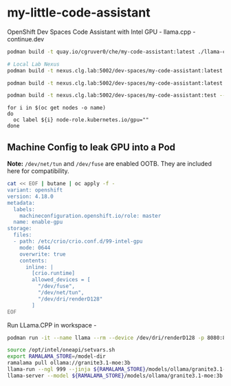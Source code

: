 # my-little-code-assistant
OpenShift Dev Spaces Code Assistant with Intel GPU - llama.cpp - continue.dev

```bash
podman build -t quay.io/cgruver0/che/my-code-assistant:latest ./llama-cpp-image

# Local Lab Nexus
podman build -t nexus.clg.lab:5002/dev-spaces/my-code-assistant:latest --build-arg LLAMA_CPP_REPO="https://github.com/ggerganov/llama.cpp.git" --build-arg LLAMA_CPP_VER=b5151 ./llama-cpp-image

podman build -t nexus.clg.lab:5002/dev-spaces/my-code-assistant:latest --build-arg LLAMA_CPP_REPO="https://github.com/ochafik/llama.cpp.git" --build-arg LLAMA_CPP_VER=tool-diffs ./llama-cpp-image

podman build -t nexus.clg.lab:5002/dev-spaces/my-code-assistant:test --build-arg LLAMA_CPP_REPO="https://github.com/cgruver/llama.cpp.git" --build-arg LLAMA_CPP_VER=clg-tools-test ./llama-cpp-image
```

```
for i in $(oc get nodes -o name)
do
  oc label ${i} node-role.kubernetes.io/gpu=""
done
```

## Machine Config to leak GPU into a Pod

__Note:__ `/dev/net/tun` and `/dev/fuse` are enabled OOTB.  They are included here for compatibility.  

```bash
cat << EOF | butane | oc apply -f -
variant: openshift
version: 4.18.0
metadata:
  labels:
    machineconfiguration.openshift.io/role: master
  name: enable-gpu
storage:
  files:
  - path: /etc/crio/crio.conf.d/99-intel-gpu
    mode: 0644
    overwrite: true
    contents:
      inline: |
        [crio.runtime]
        allowed_devices = [
          "/dev/fuse",
          "/dev/net/tun",
          "/dev/dri/renderD128"
        ]
EOF
```


Run LLama.CPP in workspace -

```bash
podman run -it --name llama --rm --device /dev/dri/renderD128 -p 8080:8080 --entrypoint /bin/bash -v /projects/model-dir:/model-dir:Z quay.io/cgruver0/che/my-code-assistant:latest

source /opt/intel/oneapi/setvars.sh
export RAMALAMA_STORE=/model-dir
ramalama pull ollama://granite3.1-moe:3b
llama-run --ngl 999 --jinja ${RAMALAMA_STORE}/models/ollama/granite3.1-moe:3b hello
llama-server --model ${RAMALAMA_STORE}/models/ollama/granite3.1-moe:3b --host 0.0.0.0 --n-gpu-layers 999 --flash-attn --ctx-size 32768 --jinja
```

